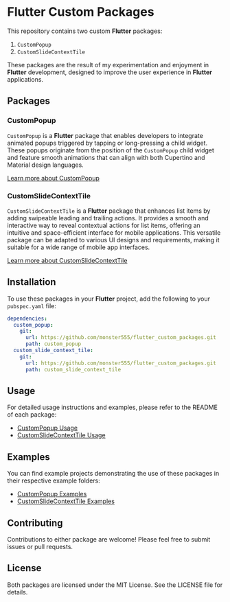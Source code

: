 # Flutter Custom Packages

This repository contains two custom **Flutter** packages:

1. `CustomPopup`
2. `CustomSlideContextTile`

These packages are the result of my experimentation and enjoyment in **Flutter** development, designed to improve the user experience in **Flutter** applications.

## Packages

### CustomPopup

`CustomPopup` is a **Flutter** package that enables developers to integrate animated popups triggered by tapping or long-pressing a child widget. These popups originate from the position of the `CustomPopup` child widget and feature smooth animations that can align with both Cupertino and Material design languages.

[Learn more about CustomPopup](./custom_popup/README.md)

### CustomSlideContextTile

`CustomSlideContextTile` is a **Flutter** package that enhances list items by adding swipeable leading and trailing actions. It provides a smooth and interactive way to reveal contextual actions for list items, offering an intuitive and space-efficient interface for mobile applications. This versatile package can be adapted to various UI designs and requirements, making it suitable for a wide range of mobile app interfaces.

[Learn more about CustomSlideContextTile](./custom_slide_context_tile/README.md)

## Installation

To use these packages in your **Flutter** project, add the following to your `pubspec.yaml` file:

```yaml
dependencies:
  custom_popup:
    git:
      url: https://github.com/monster555/flutter_custom_packages.git
      path: custom_popup
  custom_slide_context_tile:
    git:
      url: https://github.com/monster555/flutter_custom_packages.git
      path: custom_slide_context_tile
```

## Usage

For detailed usage instructions and examples, please refer to the README of each package:

- [CustomPopup Usage](./custom_popup/README.md#usage)
- [CustomSlideContextTile Usage](./custom_slide_context_tile/README.md#basic-usage)

## Examples

You can find example projects demonstrating the use of these packages in their respective example folders:
- [CustomPopup Examples](./custom_popup/example/)
- [CustomSlideContextTile Examples](./custom_slide_context_tile/example/)

## Contributing

Contributions to either package are welcome! Please feel free to submit issues or pull requests.

## License

Both packages are licensed under the MIT License. See the LICENSE file for details.
